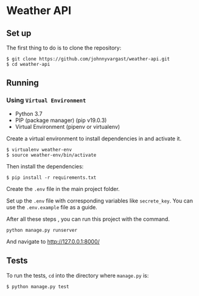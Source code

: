 # Weather API

## Set up

The first thing to do is to clone the repository:
```
$ git clone https://github.com/johnnyvargast/weather-api.git
$ cd weather-api
```

## Running

### Using `Virtual Environment`
- Python 3.7
- PIP (package manager) (pip v19.0.3)
- Virtual Environment (pipenv or virtualenv)


Create a virtual environment to install dependencies in and activate it.
```
$ virtualenv weather-env
$ source weather-env/bin/activate
```
Then install the dependencies:
```
$ pip install -r requirements.txt
```
Create the `.env` file in the main project folder.

Set up the `.env` file with corresponding variables like `secrete_key`. You can use the `.env.example` file as a guide.

After all these steps , you can run this project with the command.

```
python manage.py runserver
```
And navigate to http://127.0.0.1:8000/


## Tests

To run the tests, `cd` into the directory where `manage.py` is:
```sh
$ python manage.py test
```
